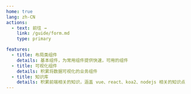 ```yaml
---
home: true
lang: zh-CN
actions:
  - text: 前往 →
    link: /guide/form.md
    type: primary

features:
  - title: 布局类组件
    details: 基本组件，为常用组件提供快速，可用的组件
  - title: 可视化组件
    details: 积累将数据可视化的业务组件
  - title: 知识库
    details: 积累前端相关的知识，涵盖 vue、react、koa2、nodejs 相关的知识点
---
```

